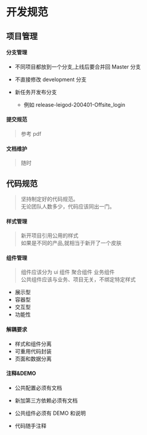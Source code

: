 # 开发规范

## 项目管理

#### 分支管理

- 不同项目都放到一个分支,上线后要合并回 Master 分支

- 不直接修改 development 分支

- 新任务开发布分支
  - 例如 release-leigod-200401-Offsite_login

#### 提交规范

> 参考 pdf

#### 文档维护

> 随时

## 代码规范

> 坚持制定好的代码规范。  
> 无论团队人数多少，代码应该同出一门。

#### 样式管理

> 新开项目引用公用的样式  
> 如果是不同的产品,就相当于新开了一个皮肤

#### 组件管理

> 组件应该分为 ui 组件 聚合组件 业务组件  
> 公共组件应该与业务、项目无关，不绑定特定样式

- 展示型
- 容器型
- 交互型
- 功能性

#### 解耦要求

- 样式和组件分离
- 可重用代码封装
- 页面和数据分离

#### 注释&DEMO

- 公共配置必须有文档
- 新加第三方依赖必须有文档
- 公共组件必须有 DEMO 和说明

- 代码随手注释
